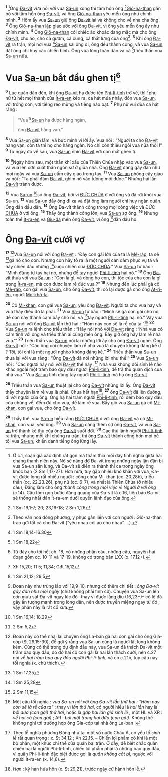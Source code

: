 <sup><b>1</b></sup> [^1-2f06f06a-93d9-4f2c-8837-542077f88bf4]Ông [Đa-vít]() vừa nói với vua [Sa-un]() xong thì tâm hồn ông [^1@-2f06f06a-93d9-4f2c-8837-542077f88bf4][Giô-na-than]() gắn bó với tâm hồn ông [Đa-vít](), và ông [Giô-na-than]() yêu mến ông như chính mình. <sup><b>2</b></sup> Hôm ấy vua [Sa-un]() giữ ông [Đa-vít]() lại và không cho về nhà cha ông. <sup><b>3</b></sup> Ông [Giô-na-than]() lập giao ước với ông [Đa-vít](), vì ông yêu mến ông ấy như chính mình. <sup><b>4</b></sup> Ông [Giô-na-than]() cởi chiếc áo khoác đang mặc mà cho ông [Đa-vít](), cho áo, cho cả gươm, cả cung, cả thắt lưng của ông[^2-2f06f06a-93d9-4f2c-8837-542077f88bf4]. <sup><b>5</b></sup> Khi ông [Đa-vít]() ra trận, mọi nơi vua [^2@-2f06f06a-93d9-4f2c-8837-542077f88bf4][Sa-un]() sai ông đi, ông đều thành công, và vua [Sa-un]() đặt ông chỉ huy các chiến binh. Ông vừa lòng toàn dân và cả [^3@-2f06f06a-93d9-4f2c-8837-542077f88bf4]triều thần vua [Sa-un]() nữa.

# Vua [Sa-un]() bắt đầu ghen tị[^3-2f06f06a-93d9-4f2c-8837-542077f88bf4]

<sup><b>6</b></sup> Lúc quân dân đến, khi ông [Đa-vít]() hạ được tên [Phi-li-tinh]() trở về, thì [^4@-2f06f06a-93d9-4f2c-8837-542077f88bf4]phụ nữ từ hết mọi thành của [Ít-ra-en]() kéo ra, ca hát múa nhảy, đón vua [Sa-un](), với trống con, với tiếng reo mừng và tiếng não bạt. <sup><b>7</b></sup> Phụ nữ vui đùa ca hát rằng :

> “Vua [^5@-2f06f06a-93d9-4f2c-8837-542077f88bf4][Sa-un]() hạ được hàng ngàn,
>
> ông [Đa-vít]() hàng vạn.”

<sup><b>8</b></sup> Vua [Sa-un]() giận lắm, và bực mình vì lời ấy. Vua nói : “Người ta cho [Đa-vít]() hàng vạn, còn ta thì họ cho hàng ngàn. Nó chỉ còn thiếu ngôi vua nữa thôi !” <sup><b>9</b></sup> Từ ngày đó về sau, vua [Sa-un]() nhìn [Đa-vít]() với con mắt ghen tị.

<sup><b>10</b></sup> [^4-2f06f06a-93d9-4f2c-8837-542077f88bf4]Ngày hôm sau, một thần khí xấu của Thiên Chúa nhập vào vua [Sa-un](), và vua lên cơn xuất thần ngôn sứ ở giữa nhà. Ông [Đa-vít]() đang gảy đàn như mọi ngày và vua [Sa-un]() cầm cây giáo trong tay. <sup><b>11</b></sup> Vua [Sa-un]() phóng cây giáo và nói : “Ta phải đâm [Đa-vít](), ghim nó vào tường mới được.” Nhưng hai lần [Đa-vít]() tránh được.

<sup><b>12</b></sup> Vua [Sa-un]() [^6@-2f06f06a-93d9-4f2c-8837-542077f88bf4]sợ ông [Đa-vít](), bởi vì [ĐỨC CHÚA]() ở với ông và đã rời khỏi vua [Sa-un](). <sup><b>13</b></sup> Vua [Sa-un]() đẩy ông đi xa và đặt ông làm người chỉ huy ngàn quân. Ông dẫn đầu dân. <sup><b>14</b></sup> Ông [Đa-vít]() thành công trong mọi công việc và [ĐỨC CHÚA]() ở với ông. <sup><b>15</b></sup> Thấy ông thành công lớn, vua [Sa-un]() sợ ông. <sup><b>16</b></sup> Nhưng toàn thể [Ít-ra-en]() và [Giu-đa]() mến ông [Đa-vít](), vì ông [^7@-2f06f06a-93d9-4f2c-8837-542077f88bf4]dẫn đầu họ.

# Ông [Đa-vít]() cưới vợ

<sup><b>17</b></sup> [^5-2f06f06a-93d9-4f2c-8837-542077f88bf4]Vua [Sa-un]() nói với ông [Đa-vít]() : “Đây con gái lớn của ta là [Mê-ráp](), ta sẽ [^8@-2f06f06a-93d9-4f2c-8837-542077f88bf4]gả nó cho con. Nhưng con hãy tỏ ra là một người can đảm phục vụ ta và hãy chiến đấu những [^9@-2f06f06a-93d9-4f2c-8837-542077f88bf4]cuộc chiến của [ĐỨC CHÚA]().” Vua [Sa-un]() tự bảo : “Mình đừng tự tay hại nó, nhưng để tay người [Phi-li-tinh]() hại nó.” <sup><b>18</b></sup> Ông [Đa-vít]() thưa với vua [Sa-un]() : “Con là gì, và dòng họ con, thị tộc của cha con là gì trong [Ít-ra-en](), mà con được làm rể đức vua ?” <sup><b>19</b></sup> Nhưng đến lúc phải gả cô [Mê-ráp](), con gái vua [Sa-un](), cho ông [Đa-vít](), thì cô lại được gả cho ông [Át-ri-ên](), người [Mơ-khô-la]().

<sup><b>20</b></sup> Cô [Mi-khan](), con gái vua [Sa-un](), yêu ông [Đa-vít](). Người ta cho vua hay và vua thấy điều đó là phải. <sup><b>21</b></sup> Vua [Sa-un]() tự bảo : “Mình sẽ gả con gái cho nó, để con này thành cạm bẫy cho nó, và [^10@-2f06f06a-93d9-4f2c-8837-542077f88bf4]tay người [Phi-li-tinh]() hại nó.” Vậy vua [Sa-un]() nói với ông [Đa-vít]() lần thứ hai : “Hôm nay con sẽ là rể của ta.”[^6-2f06f06a-93d9-4f2c-8837-542077f88bf4] <sup><b>22</b></sup> Vua [Sa-un]() ra lệnh cho triều thần : “Hãy nói nhỏ với [Đa-vít]() rằng : ‘Nhà vua có cảm tình với ông và triều thần ai cũng mến ông. Bây giờ ông hãy làm rể nhà vua.’” <sup><b>23</b></sup> Triều thần vua [Sa-un]() nói lại những lời ấy cho ông [Đa-vít]() nghe. Ông [Đa-vít]() nói : “Các ông coi chuyện làm rể nhà vua là chuyện không đáng kể ư ? Tôi, tôi chỉ là một người nghèo không đáng kể.” <sup><b>24</b></sup> Triều thần vua [Sa-un]() thưa lại với vua rằng : “Ông [Đa-vít]() đã nói những lời như thế.” <sup><b>25</b></sup> Vua [Sa-un]() nói : “Các ngươi hãy nói với [Đa-vít]() thế này :[^7-2f06f06a-93d9-4f2c-8837-542077f88bf4] Nhà vua không đòi sính lễ nào khác ngoài một trăm bao quy đầu người [Phi-li-tinh](), để trả thù quân địch của nhà vua.” Vua [Sa-un]() tính dùng tay người [Phi-li-tinh]() mà hạ ông [Đa-vít]().

<sup><b>26</b></sup> Triều thần vua [Sa-un]() thuật lại cho ông [Đa-vít]() những lời ấy. Ông [Đa-vít]() thấy chuyện làm rể vua là phải. Chưa hết hạn[^8-2f06f06a-93d9-4f2c-8837-542077f88bf4], <sup><b>27</b></sup> ông [Đa-vít]() đã lên đường, đi với người của ông. Ông hạ hai trăm người [Phi-li-tinh](), rồi đem bao quy đầu của chúng về, đếm đủ cho vua, để làm rể vua. Bấy giờ vua [Sa-un]() gả cô [Mi-khan](), con gái vua, cho ông [Đa-vít]().

<sup><b>28</b></sup> Thấy thế, vua [Sa-un]() hiểu rằng [ĐỨC CHÚA]() ở với ông [Đa-vít]() và cô [Mi-khan](), con vua, yêu ông. <sup><b>29</b></sup> Vua [Sa-un]() càng thêm sợ ông [Đa-vít](), và vua [Sa-un]() trở thành kẻ thù của ông [Đa-vít]() suốt đời. <sup><b>30</b></sup> Các thủ lãnh người [Phi-li-tinh]() ra trận, nhưng mỗi khi chúng ra trận, thì ông [Đa-vít]() thành công hơn mọi bề tôi vua [Sa-un](), khiến danh tiếng ông lừng lẫy.

[^1-2f06f06a-93d9-4f2c-8837-542077f88bf4]: Ở c.1, soạn giả xác định rất gọn mà thấm thía mối dây tình nghĩa giữa hai chàng thanh niên này. Nó sẽ nâng đỡ Đa-vít trong những ngày lận đận bị vua Sa-un săn lùng, và Đa-vít sẽ diễn ra thành thi ca trong ngày ông khóc bạn (2 Sm 1,17-27). Hơn nữa, tuy gặp nhiều khó khăn với vua, Đa-vít được lòng rất nhiều người : công chúa Mi-khan (cc. 20.28b), triều thần (cc. 22.23.26), phụ nữ (cc. 6-7), và nhất là Thiên Chúa (ở nhiều câu), Đấng làm cho ông _thành công trong mọi việc_ vì Người _ở với ông_ (c.14). Câu tóm gọn bước đăng quang của Đa-vít là c.16, tiên báo Đa-vít sẽ thống nhất dân Ít-ra-em dưới quyền lãnh đạo của ông.

[^2-2f06f06a-93d9-4f2c-8837-542077f88bf4]: Theo văn hoá đông phương, y phục gắn liền với con người : Giô-na-than trao gửi tất cả cho Đa-vít (“yêu nhau cởi áo cho nhau” ...).

[^3-2f06f06a-93d9-4f2c-8837-542077f88bf4]: Từ đây cho tới hết ch. 18, có những phân câu, những câu, nguyên hai đoạn gồm cc. 10-11 và 17-19, không có trong bản LXX (x. 17,12+).

[^4-2f06f06a-93d9-4f2c-8837-542077f88bf4]: Đoạn này như trùng lắp với 19,9-10, nhưng có thêm chi tiết : _ông Đa-vít gảy đàn như mọi ngày_ (chứ không phải tình cờ). Chuyện vua Sa-un lên cơn mưu sát Đa-vít ngay lúc đó –thay vì được lắng dịu (16,23+)– có lẽ đã gây ấn tượng mạnh trong lòng dân, nên được truyền miệng ngay từ đó ; vậy phần này là rất cổ xưa.

[^5-2f06f06a-93d9-4f2c-8837-542077f88bf4]: Đoạn này có thể nhại lại chuyện ông La-ban gả hai con gái cho ông Gia-cóp (St 29,15-30), để gợi ý rằng vua Sa-un cũng là người lật lọng không kém. Cũng có thể trong dự định đầu này, vua Sa-un đã thách Đa-vít một trăm bao quy đầu, do đó hai cô con gái là hai lần thách cưới, nên c.27 nói về _hai trăm bao quy đầu người Phi-li-tinh_, và có c.21b, tuy câu này tối nghĩa (x. chú thích).

[^6-2f06f06a-93d9-4f2c-8837-542077f88bf4]: Một câu tối nghĩa : _vua Sa-un nói với ông Đa-vít lần thứ hai : “Hôm nay con sẽ là rể của ta”_ : thay vì _lần thứ hai_, có người hiểu là _hai lần_ hay là _bởi đứa (con gái) thứ hai_, hoặc là _gấp hai lần giá sính lễ_ ; một HL và XR : _về hai cô (con gái)_ ; AR : _bởi một trong hai đứa (con gái)_. Không thể không nghĩ tới trường hợp ông Gia-cóp tại nhà ông La-ban !

[^7-2f06f06a-93d9-4f2c-8837-542077f88bf4]: Theo lễ nghĩa phương Đông như tại một số nước Châu Á, có yếu tố _sính lễ_ rất quan trọng : x. St 34,12 ; Xh 22,15. – Chiến lợi phẩm có khi là một bộ phận, một khúc chi thể của quân bại trận. Ở đây, để biết chắc quân chiến bại là người Phi-li-tinh, chiến lợi phẩm phải là những bao quy đầu, vì quân Phi-li-tinh đặc biệt được gọi là _quân không cắt bì_, ngược với người Ít-ra-en (x. 14,6).

[^8-2f06f06a-93d9-4f2c-8837-542077f88bf4]: _Hạn_ : kỳ hạn hứa hôn (x. St 29,21), trước ngày cử hành hôn lễ.

[^1@-2f06f06a-93d9-4f2c-8837-542077f88bf4]: 1 Sm 19,1-7; 20; 23,16-18; 2 Sm 1,26

[^2@-2f06f06a-93d9-4f2c-8837-542077f88bf4]: 1 Sm 18,14-16.30

[^3@-2f06f06a-93d9-4f2c-8837-542077f88bf4]: 1 Sm 18,22

[^4@-2f06f06a-93d9-4f2c-8837-542077f88bf4]: Xh 15,20; Tl 5; 11,34; Gđt 15,12

[^5@-2f06f06a-93d9-4f2c-8837-542077f88bf4]: 1 Sm 21,12; 29,5

[^6@-2f06f06a-93d9-4f2c-8837-542077f88bf4]: 1 Sm 16,14; 18,29

[^7@-2f06f06a-93d9-4f2c-8837-542077f88bf4]: 2 Sm 5,2

[^8@-2f06f06a-93d9-4f2c-8837-542077f88bf4]: 1 Sm 17,25

[^9@-2f06f06a-93d9-4f2c-8837-542077f88bf4]: 1 Sm 25,28

[^10@-2f06f06a-93d9-4f2c-8837-542077f88bf4]: 2 Sm 11,15
